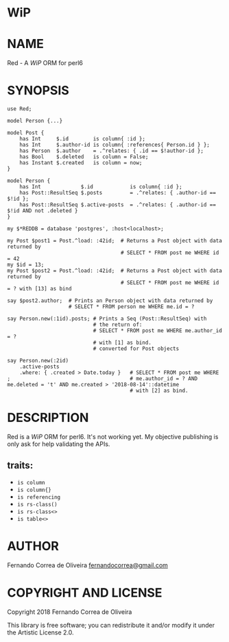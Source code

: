 WiP
===

NAME
====

Red - A *WiP* ORM for perl6

SYNOPSIS
========

```perl6
use Red;

model Person {...}

model Post {
    has Int     $.id        is column{ :id };
    has Int     $.author-id is column{ :references{ Person.id } };
    has Person  $.author    = .^relates: { .id == $!author-id };
    has Bool    $.deleted   is column = False;
    has Instant $.created   is column = now;
}

model Person {
    has Int             $.id            is column{ :id };
    has Post::ResultSeq $.posts         = .^relates: { .author-id == $!id };
    has Post::ResultSeq $.active-posts  = .^relates: { .author-id == $!id AND not .deleted }
}

my $*REDDB = database 'postgres', :host<localhost>; 

my Post $post1 = Post.^load: :42id;  # Returns a Post object with data returned by
                                     # SELECT * FROM post me WHERE id = 42
my $id = 13;
my Post $post2 = Post.^load: :42id;  # Returns a Post object with data returned by
                                     # SELECT * FROM post me WHERE id = ? with [13] as bind

say $post2.author;  # Prints an Person object with data returned by
                    # SELECT * FROM person me WHERE me.id = ?

say Person.new(:1id).posts; # Prints a Seq (Post::ResultSeq) with
                            # the return of:
                            # SELECT * FROM post me WHERE me.author_id = ?
                            # with [1] as bind.
                            # converted for Post objects

say Person.new(:2id)
    .active-posts
    .where: { .created > Date.today }   # SELECT * FROM post me WHERE
;                                       # me.author_id = ? AND me.deleted = 't' AND me.created > '2018-08-14'::datetime
                                        # with [2] as bind.
```

DESCRIPTION
===========

Red is a *WiP* ORM for perl6. It's not working yet. My objective publishing is only ask for help validating the APIs.

## traits:

* `is column`
* `is column{}`
* `is referencing`
* `is rs-class()`
* `is rs-class<>`
* `is table<>`

AUTHOR
======

Fernando Correa de Oliveira <fernandocorrea@gmail.com>

COPYRIGHT AND LICENSE
=====================

Copyright 2018 Fernando Correa de Oliveira

This library is free software; you can redistribute it and/or modify it under the Artistic License 2.0.

